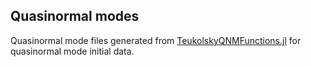 ## Quasinormal modes

Quasinormal mode files generated from
[TeukolskyQNMFunctions.jl](https://github.com/JLRipley314/TeukolskyQNMFunctions.jl)
for quasinormal mode initial data. 

